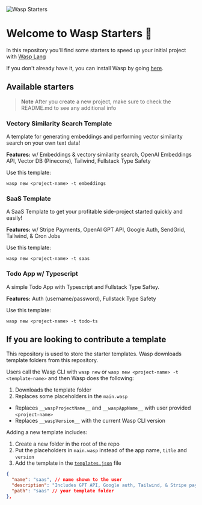 ![Wasp Starters](https://github.com/wasp-lang/SaaS-Template-GPT/blob/master/src/client/static/gptsaastemplate.png)

# Welcome to Wasp Starters 👋

In this repository you'll find some starters to speed up your initial project with [Wasp Lang](https://wasp-lang.dev/)

If you don't already have it, you can install Wasp by going [here](https://wasp-lang.dev/docs).

## Available starters

> **Note** After you create a new project, make sure to check the README.md to see any additional info

### Vectory Similarity Search Template 

A template for generating embeddings and performing vector similarity search on your own text data!

**Features:** w/ Embeddings & vectory similarity search, OpenAI Embeddings API, Vector DB (Pinecone), Tailwind, Fullstack Type Safety

Use this template:
```
wasp new <project-name> -t embeddings
```

### SaaS Template 

A SaaS Template to get your profitable side-project started quickly and easily!

**Features:** w/ Stripe Payments, OpenAI GPT API, Google Auth, SendGrid, Tailwind, & Cron Jobs

Use this template:
```
wasp new <project-name> -t saas
```

### Todo App w/ Typescript

A simple Todo App with Typescript and Fullstack Type Saftey.

**Features:** Auth (username/password), Fullstack Type Safety

Use this template:
```
wasp new <project-name> -t todo-ts
```

## If you are looking to contribute a template

This repository is used to store the starter templates. Wasp downloads template folders from this repository.

Users call the Wasp CLI with `wasp new` or `wasp new <project-name> -t <template-name>` and then Wasp does the following:
1. Downloads the template folder
2. Replaces some placeholders in the `main.wasp`
  - Replaces `__waspProjectName__` and `__waspAppName__` with user provided `<project-name>`
  - Replaces `__waspVersion__` with the current Wasp CLI version

Adding a new template includes:
1. Create a new folder in the root of the repo
2. Put the placeholders in `main.wasp` instead of the app name, `title` and `version`
3. Add the template in the [`templates.json`](https://github.com/wasp-lang/starters/blob/main/templates.json) file
  ```json
  {
    "name": "saas", // name shown to the user
    "description": "Includes GPT API, Google auth, Tailwind, & Stripe payments", // description shown to the user
    "path": "saas" // your template folder 
  },
  ```
